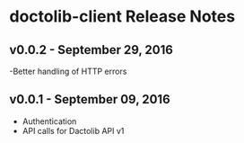 # doctolib-client Release Notes

## v0.0.2 - September 29, 2016

-Better handling of HTTP errors


## v0.0.1 - September 09, 2016

- Authentication
- API calls for Dactolib API v1